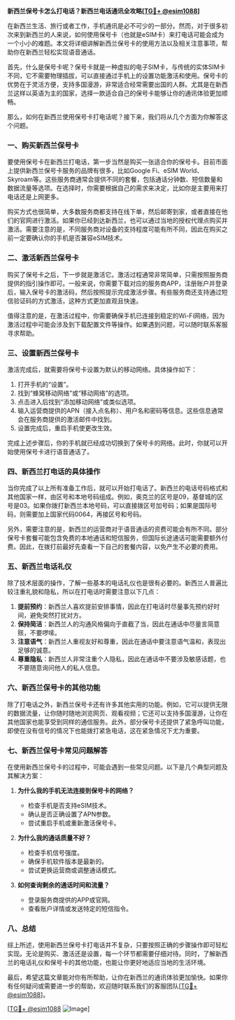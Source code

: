 **新西兰保号卡怎么打电话？新西兰电话通讯全攻略[[TG💪+ @esim1088](https://t.me/s/esim1088)]**

在新西兰生活、旅行或者工作，手机通讯是必不可少的一部分。然而，对于很多初次来到新西兰的人来说，如何使用保号卡（也就是eSIM卡）来打电话可能会成为一个小小的难题。本文将详细讲解新西兰保号卡的使用方法以及相关注意事项，帮助你在新西兰轻松实现语音通话。

首先，什么是保号卡呢？保号卡就是一种虚拟的电子SIM卡，与传统的实体SIM卡不同，它不需要物理插拔，可以直接通过手机上的设置功能激活和使用。保号卡的优势在于灵活方便，支持多国漫游，非常适合经常需要出国的人群。尤其是在新西兰这样以英语为主的国家，选择一款适合自己的保号卡能够让你的通讯体验更加顺畅。

那么，如何在新西兰使用保号卡打电话呢？接下来，我们将从几个方面为你解答这个问题。

### **一、购买新西兰保号卡**
要使用保号卡在新西兰打电话，第一步当然是购买一张适合你的保号卡。目前市面上提供新西兰保号卡服务的品牌有很多，比如Google Fi、eSIM World、Skyroam等。这些服务商通常会提供不同的套餐，包括通话分钟数、短信数量和数据流量等选项。在选择时，你需要根据自己的需求来决定，比如你是主要用来打电话还是上网更多。

购买方式也很简单，大多数服务商都支持在线下单，然后邮寄到家，或者直接在他们的官网进行激活。如果你已经到达新西兰，也可以通过当地的授权代理点购买并激活。需要注意的是，不同服务商对设备的支持程度可能有所不同，因此在购买之前一定要确认你的手机是否兼容eSIM技术。

### **二、激活新西兰保号卡**
购买了保号卡之后，下一步就是激活它。激活过程通常非常简单，只需按照服务商提供的指引操作即可。一般来说，你需要下载对应的服务商APP，注册账户并登录后，输入保号卡的激活码，然后按照提示完成激活步骤。有些服务商还支持通过短信验证码的方式激活，这种方式更加直观且快速。

值得注意的是，在激活过程中，你需要确保手机已连接到稳定的Wi-Fi网络，因为激活过程中可能会涉及到下载配置文件等操作。如果遇到问题，可以随时联系客服寻求帮助。

### **三、设置新西兰保号卡**
激活完成后，就需要将保号卡设置为默认的移动网络。具体操作如下：

1. 打开手机的“设置”。
2. 找到“蜂窝移动网络”或“移动网络”的选项。
3. 点击进入后找到“添加移动网络”或类似选项。
4. 输入运营商提供的APN（接入点名称）、用户名和密码等信息。这些信息通常会在服务商提供的激活邮件中找到。
5. 设置完成后，重启手机使更改生效。

完成上述步骤后，你的手机就已经成功切换到了保号卡的网络。此时，你就可以开始使用保号卡进行语音通话了。

### **四、新西兰打电话的具体操作**
当你完成了以上所有准备工作后，就可以开始打电话了。新西兰的电话号码格式和其他国家一样，由区号和本地号码组成。例如，奥克兰的区号是09，基督城的区号是03。如果你拨打新西兰本地号码，可以直接拨区号加号码；如果是国际号码，则需要加上国家代码0064，再接区号和号码。

另外，需要注意的是，新西兰的运营商对于语音通话的资费可能会有所不同。部分保号卡套餐可能包含免费的本地通话和短信服务，但国际长途通话可能需要额外付费。因此，在拨打前最好先查看一下自己的套餐内容，以免产生不必要的费用。

### **五、新西兰电话礼仪**
除了技术层面的操作，了解一些基本的电话礼仪也是很有必要的。新西兰人普遍比较注重礼貌和隐私，所以在打电话时需要注意以下几点：

1. **提前预约**：新西兰人喜欢提前安排事情，因此在打电话时尽量事先预约好时间，避免突然打扰对方。
2. **保持简洁**：新西兰人的沟通风格偏向于直截了当，因此在通话中尽量言简意赅，不要啰嗦。
3. **注意语气**：新西兰人重视友好和尊重，因此在通话中要注意语气温和，表现出足够的诚意。
4. **尊重隐私**：新西兰人非常注重个人隐私，因此在通话中不要涉及敏感话题，也不要随意询问他人的私人信息。

### **六、新西兰保号卡的其他功能**
除了打电话之外，新西兰保号卡还有许多其他实用的功能。例如，它可以提供无限的数据流量，让你随时随地浏览网页、观看视频；它还可以支持多国漫游，让你在其他国家也能享受到同样的通信服务。此外，部分保号卡还提供了紧急呼叫功能，即使在没有信号的情况下也能拨打紧急电话，这在紧急情况下尤为重要。

### **七、新西兰保号卡常见问题解答**
在使用新西兰保号卡的过程中，可能会遇到一些常见问题。以下是几个典型问题及其解决方案：

1. **为什么我的手机无法连接到保号卡的网络？**
   - 检查手机是否支持eSIM技术。
   - 确认是否正确设置了APN参数。
   - 尝试重启手机或重新激活保号卡。

2. **为什么我的通话质量不好？**
   - 检查手机信号强度。
   - 确保手机软件版本是最新的。
   - 尝试更换运营商或调整通话模式。

3. **如何查询剩余的通话时间和流量？**
   - 登录服务商提供的APP或官网。
   - 查看账户详情或发送特定的短信指令。

### **八、总结**
综上所述，使用新西兰保号卡打电话并不复杂，只要按照正确的步骤操作即可轻松实现。无论是购买、激活还是设置，每一个环节都需要仔细对待。同时，了解新西兰的电话礼仪和保号卡的其他功能，也能让你更好地适应当地的生活环境。

最后，希望这篇文章能对你有所帮助，让你在新西兰的通讯体验更加愉快。如果你有任何疑问或需要进一步的帮助，欢迎随时联系我们的客服团队[[TG💪+ @esim1088](https://t.me/s/esim1088)]。

[[TG💪+ @esim1088](https://t.me/s/esim1088) ![Image](https://i.postimg.cc/4NQfJmqS/Snipaste-2025-05-13-00-14-12.png)]